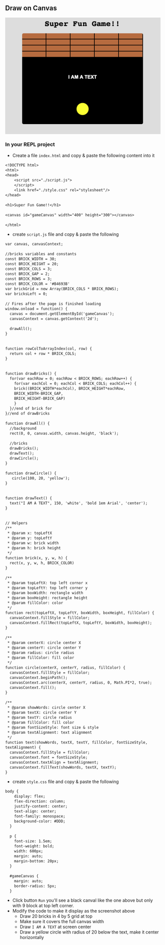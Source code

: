 

## Draw on Canvas

<img src="./lesson1_bricks.png" width="500" align="center">

### In your REPL project

- Create a file `index.html` and copy & paste the following content into it

```
<!DOCTYPE html>
<html>
<head>     
    <script src="./script.js">
    </script>
    <link href="./style.css" rel="stylesheet"/>
</head>

<h1>Super Fun Game!!</h1>

<canvas id="gameCanvas" width="400" height="300"></canvas>

</html>
```

- create `script.js` file  and copy & paste the following

```
var canvas, canvasContext;

//bricks variables and constants
const BRICK_WIDTH = 30;
const BRICK_HEIGHT = 20;
const BRICK_COLS = 3;
const BRICK_GAP = 2;
const BRICK_ROWS = 3;
const BRICK_COLOR = '#B4693B'
var brickGrid = new Array(BRICK_COLS * BRICK_ROWS);
var bricksLeft = 0;

// Fires after the page is finished loading
window.onload = function() {
  canvas = document.getElementById('gameCanvas');
  canvasContext = canvas.getContext('2d');

  drawAll();
}


function rowColToArrayIndex(col, row) {
  return col + row * BRICK_COLS;
}


function drawBricks() {
  for(var eachRow = 0; eachRow < BRICK_ROWS; eachRow++) {
    for(var eachCol = 0; eachCol < BRICK_COLS; eachCol++) {
    brick((BRICK_WIDTH*eachCol), BRICK_HEIGHT*eachRow, 
    BRICK_WIDTH-BRICK_GAP, 
    BRICK_HEIGHT-BRICK_GAP)
    }
  }//end of brick for
}//end of drawBricks

function drawAll() {
  //background
  rect(0, 0, canvas.width, canvas.height, 'black');

  //bricks
  drawBricks();
  drawText();
  drawCircle();
}

function drawCircle() {
   circle(100, 20, 'yellow');
}


function drawText() {
  text("I AM A TEXT", 150, 'white', 'bold 1em Arial', 'center');
}


// Helpers
/**
 * @param x: topLeftX
 * @param y: topLeftY
 * @param w: brick width
 * @param h: brick height 
 */
function brick(x, y, w, h) {
  rect(x, y, w, h, BRICK_COLOR)
}

/**
 * @param topLeftX: top left cornor x
 * @param topLeftY: top left corner y
 * @param boxWidth: rectangle width
 * @param boxHeight: rectangle height 
 * @param fillColor: color
 */
function rect(topLeftX, topLeftY, boxWidth, boxHeight, fillColor) {
  canvasContext.fillStyle = fillColor;
  canvasContext.fillRect(topLeftX, topLeftY, boxWidth, boxHeight);
}

/**
 * @param centerX: circle center X
 * @param centerY: circle center Y
 * @param radius: circle radius
 * @param fillColor: fill color
 */
function circle(centerX, centerY, radius, fillColor) {
  canvasContext.fillStyle = fillColor;
  canvasContext.beginPath();
  canvasContext.arc(centerX, centerY, radius, 0, Math.PI*2, true);
  canvasContext.fill();
}

/**
 * @param showWords: circle center X
 * @param textX: circle center Y
 * @param textY: circle radius
 * @param fillColor: fill color
 * @param fontSizeStyle: font size & style
 * @param textAlignment: text alignment
 */
function text(showWords, textX, textY, fillColor, fontSizeStyle, textAlignment) {
  canvasContext.fillStyle = fillColor;
  canvasContext.font = fontSizeStyle;
  canvasContext.textAlign = textAlignment;
  canvasContext.fillText(showWords, textX, textY);
}
```
- create `style.css` file  and copy & paste the following

```
body {
    display: flex;
    flex-direction: column;
    justify-content: center;
    text-align: center;
    font-family: monospace;
    background-color: #DDD;
  }
  
  p {
    font-size: 1.5em;
    font-weight: bold;
    width: 600px;
    margin: auto;
    margin-bottom: 20px;
  }
  
  #gameCanvas {
    margin: auto;
    border-radius: 5px;
  }
```

- Click button `Run` you'll see a black canval like the one above but only with 9 block at top left corner. 
- Modify the code to make it display as the screenshot above
  - Draw 20 bricks in 4 by 5 grid at top
  - Make sure it covers the full canvas width
  - Draw `I AM A TEXT` at screen center  
  - Draw a yellow circle with radius of 20 below the text, make it center horizontally
